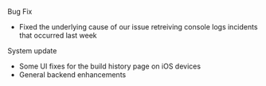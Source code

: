 Bug Fix
* Fixed the underlying cause of our issue retreiving console logs incidents that occurred last week

System update

* Some UI fixes for the build history page on iOS devices
* General backend enhancements
